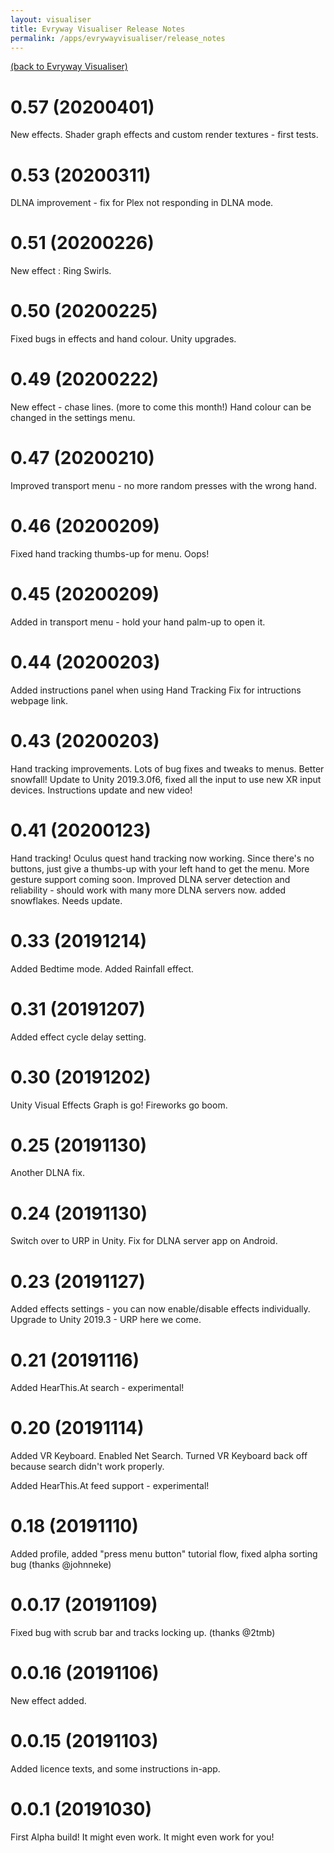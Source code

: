 ```yaml
---
layout: visualiser
title: Evryway Visualiser Release Notes
permalink: /apps/evrywayvisualiser/release_notes
---
```


[(back to Evryway Visualiser)](index)

# 0.57 (20200401)

New effects. Shader graph effects and custom render textures - first tests.

# 0.53 (20200311)

DLNA improvement - fix for Plex not responding in DLNA mode.

# 0.51 (20200226)

New effect : Ring Swirls.

# 0.50 (20200225)

Fixed bugs in effects and hand colour.
Unity upgrades.

# 0.49 (20200222)

New effect - chase lines. (more to come this month!)
Hand colour can be changed in the settings menu.

# 0.47 (20200210)

Improved transport menu - no more random presses with the wrong hand.

# 0.46 (20200209)

Fixed hand tracking thumbs-up for menu. Oops!

# 0.45 (20200209)

Added in transport menu - hold your hand palm-up to open it.


# 0.44 (20200203)

Added instructions panel when using Hand Tracking
Fix for intructions webpage link.

# 0.43 (20200203)

Hand tracking improvements.
Lots of bug fixes and tweaks to menus.
Better snowfall!
Update to Unity 2019.3.0f6, fixed all the input to use new XR input devices.
Instructions update and new video!

# 0.41 (20200123)

Hand tracking! Oculus quest hand tracking now working.
Since there's no buttons, just give a thumbs-up with your left hand to get the menu.
More gesture support coming soon.
Improved DLNA server detection and reliability - should work with many more DLNA servers now.
added snowflakes. Needs update.

# 0.33 (20191214)

Added Bedtime mode.
Added Rainfall effect.

# 0.31 (20191207)

Added effect cycle delay setting.

# 0.30 (20191202)

Unity Visual Effects Graph is go! Fireworks go boom.

# 0.25 (20191130)

Another DLNA fix.

# 0.24 (20191130)

Switch over to URP in Unity.
Fix for DLNA server app on Android.

# 0.23 (20191127)

Added effects settings - you can now enable/disable effects individually.
Upgrade to Unity 2019.3 - URP here we come.

# 0.21 (20191116)

Added HearThis.At search - experimental!

# 0.20 (20191114)

Added VR Keyboard.
Enabled Net Search.
Turned VR Keyboard back off because search didn't work properly.

Added HearThis.At feed support - experimental!

# 0.18 (20191110)

Added profile, added "press menu button" tutorial flow, fixed alpha sorting bug (thanks @johnneke)

# 0.0.17 (20191109)

Fixed bug with scrub bar and tracks locking up. (thanks @2tmb)

# 0.0.16 (20191106)

New effect added.

# 0.0.15 (20191103)

Added licence texts, and some instructions in-app.

# 0.0.1 (20191030)

First Alpha build! It might even work. It might even work for you!

